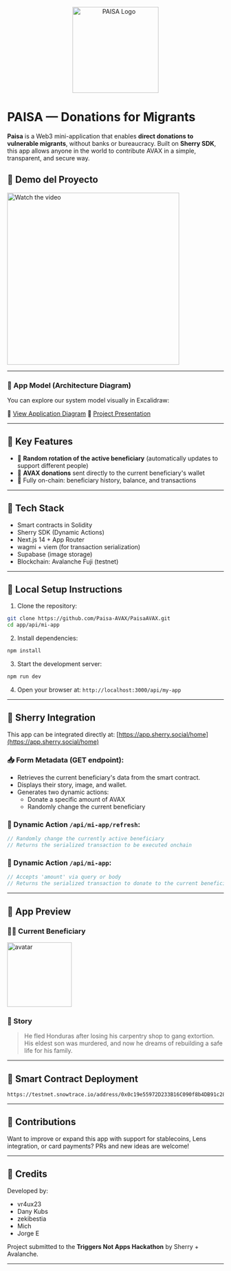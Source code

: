 <p align="center">
  <img src="https://kubsycsxqsuoevqckjkm.supabase.co/storage/v1/object/public/PCP//paisaLogo.jpeg" alt="PAISA Logo" width="200"/>
</p>

# PAISA — Donations for Migrants

**Paisa** is a Web3 mini-application that enables **direct donations to vulnerable migrants**, without banks or bureaucracy. Built on **Sherry SDK**, this app allows anyone in the world to contribute AVAX in a simple, transparent, and secure way.

## 🎥 Demo del Proyecto

<a href="https://vimeo.com/1093602068" target="_blank">
  <img src="https://kubsycsxqsuoevqckjkm.supabase.co/storage/v1/object/public/PCP//paisaLogo.jpeg" alt="Watch the video" width="400"/>
</a>



---
### 🧠 App Model (Architecture Diagram)

You can explore our system model visually in Excalidraw:

🔗 [View Application Diagram](https://excalidraw.com/#json=87f_R8taPuRXZ9b4PyCbM,k5KEbUHPl-7oF9-07ptAtA)
🔗 [Project Presentation](https://kubsycsxqsuoevqckjkm.supabase.co/storage/v1/object/public/PCP//Pitch%20Deck%20-%20PAISA.pdf)

---
## 🧩 Key Features

- 🔄 **Random rotation of the active beneficiary** (automatically updates to support different people)
- 🎯 **AVAX donations** sent directly to the current beneficiary's wallet
- 📡 Fully on-chain: beneficiary history, balance, and transactions

---

## 🔧 Tech Stack

- Smart contracts in Solidity
- Sherry SDK (Dynamic Actions)
- Next.js 14 + App Router
- wagmi + viem (for transaction serialization)
- Supabase (image storage)
- Blockchain: Avalanche Fuji (testnet)

---

## 🚀 Local Setup Instructions

1. Clone the repository:

```bash
git clone https://github.com/Paisa-AVAX/PaisaAVAX.git
cd app/api/mi-app
```

2. Install dependencies:

```bash
npm install
```

3. Start the development server:

```bash
npm run dev
```

4. Open your browser at: `http://localhost:3000/api/my-app`

---

## 🔁 Sherry Integration

This app can be integrated directly at: [https://app.sherry.social/home](https://app.sherry.social/home)

### 📥 Form Metadata (GET endpoint):

- Retrieves the current beneficiary's data from the smart contract.
- Displays their story, image, and wallet.
- Generates two dynamic actions:
  - Donate a specific amount of AVAX
  - Randomly change the current beneficiary

### 🔁 Dynamic Action `/api/mi-app/refresh`:

```ts
// Randomly change the currently active beneficiary
// Returns the serialized transaction to be executed onchain
```

### 🎯 Dynamic Action `/api/mi-app`:

```ts
// Accepts 'amount' via query or body
// Returns the serialized transaction to donate to the current beneficiary
```

---

## 📸 App Preview

### 🧑‍🎓 Current Beneficiary
<img src="https://kubsycsxqsuoevqckjkm.supabase.co/storage/v1/object/public/PCP//miguelA.png" alt="avatar" width="150"/>

### 🧾 Story
> He fled Honduras after losing his carpentry shop to gang extortion. His eldest son was murdered, and now he dreams of rebuilding a safe life for his family.

---

## 🧠 Smart Contract Deployment

```
https://testnet.snowtrace.io/address/0x0c19e55972D233B16C090f8b4DB91c28b74A62d3
```

---

## 💬 Contributions

Want to improve or expand this app with support for stablecoins, Lens integration, or card payments? PRs and new ideas are welcome!

---

## 🤝 Credits

Developed by:
- vr4ux23  
- Dany Kubs  
- zekibestia  
- Mich  
- Jorge E  

Project submitted to the **Triggers Not Apps Hackathon** by Sherry + Avalanche.

---

